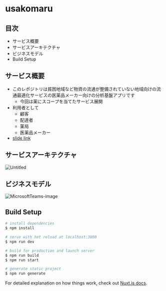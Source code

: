 # usakomaru

## 目次

- サービス概要
- サービスアーキテクチャ
- ビジネスモデル
- Build Setup

## サービス概要

- このレポジトリは貧困地域など物資の流通が整備されていない地域向けの流通最適化サービスの医薬品メーカー向けの分析基盤アプリです
  - 今回は薬にスコープを当てたサービス展開
- 利用者として
  - 顧客
  - 配達者
  - 薬局
  - 医薬品メーカー
- [slide link](https://docs.google.com/presentation/d/1KO4wUGkaPjXJLar-Av9Zz1maDJWTikv5XUB8RxTPf7Y/edit?usp=sharing)

## サービスアーキテクチャ

![Untitled](https://user-images.githubusercontent.com/10124895/95007168-804e6c80-0647-11eb-8aa4-bdaae5b7a2ce.jpg)

## ビジネスモデル

![MicrosoftTeams-image](https://user-images.githubusercontent.com/10124895/95007188-c1df1780-0647-11eb-8547-07afab380f21.png)

## Build Setup

```bash
# install dependencies
$ npm install

# serve with hot reload at localhost:3000
$ npm run dev

# build for production and launch server
$ npm run build
$ npm run start

# generate static project
$ npm run generate
```

For detailed explanation on how things work, check out [Nuxt.js docs](https://nuxtjs.org).
